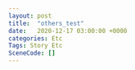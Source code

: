 ```yaml
---
layout: post
title:  "others_test"
date:   2020-12-17 03:00:00 +0000
categories: Etc
Tags: Story Etc
SceneCode: []
---
```

